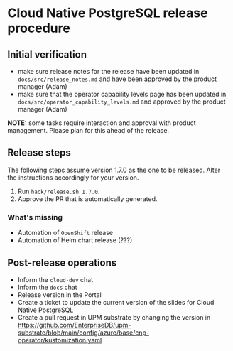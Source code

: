 # Cloud Native PostgreSQL release procedure

## Initial verification

- make sure release notes for the release have been updated
  in `docs/src/release_notes.md` and have been approved by
  the product manager (Adam)
- make sure that the operator capability levels page has been
  updated in `docs/src/operator_capability_levels.md` and approved
  by the product manager (Adam)

**NOTE:** some tasks require interaction and approval with product management.
Please plan for this ahead of the release.

## Release steps

The following steps assume version 1.7.0 as the one to be released. Alter the
instructions accordingly for your version.

1. Run `hack/release.sh 1.7.0`.
1. Approve the PR that is automatically generated.

### What's missing

- Automation of `OpenShift` release
- Automation of Helm chart release (???)

## Post-release operations

- Inform the `cloud-dev` chat
- Inform the `docs` chat
- Release version in the Portal
- Create a ticket to update the current version of the
  slides for Cloud Native PostgreSQL
- Create a pull request in UPM substrate by changing the version in
  https://github.com/EnterpriseDB/upm-substrate/blob/main/config/azure/base/cnp-operator/kustomization.yaml
